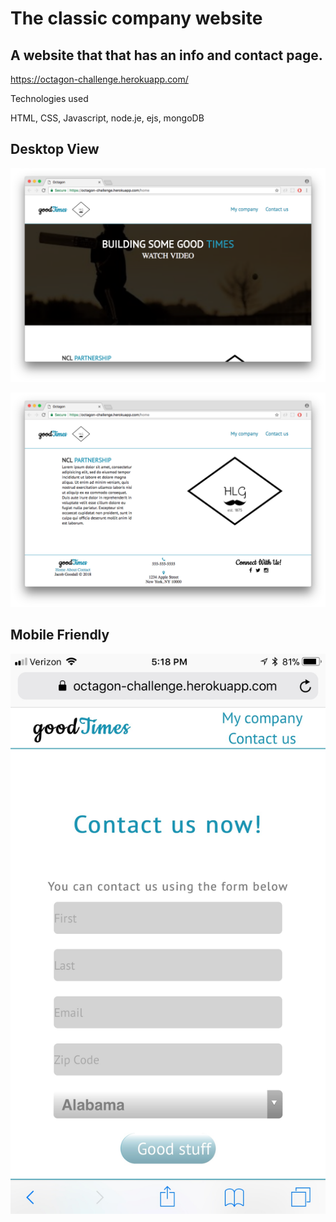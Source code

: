 # The classic company website

## A website that that has an info and contact page.

https://octagon-challenge.herokuapp.com/

Technologies used

HTML, CSS, Javascript, node.je, ejs, mongoDB


## Desktop View

![](public/images/shot1.png)

![](public/images/shot2.png)

## Mobile Friendly

![](public/images/phone.jpg)
